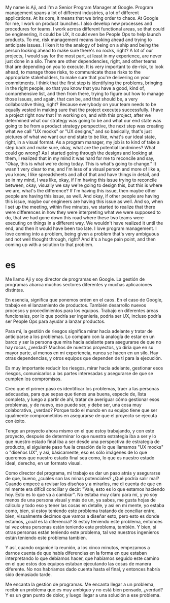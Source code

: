 My name is Aji, and I'm a Senior Program Manager at Google. Program management spans a lot of different industries, a lot of different applications. At its core, it means that we bring order to chaos. At Google for me, I work on product launches. I also develop new processes and procedures for teams. I work across different functional areas, so that could be engineering, it could be UX, it could even be People Ops to help launch products. To me, risk management means looking ahead and trying to anticipate issues. I liken it to the analogy of being on a ship and being the person looking ahead to make sure there's no rocks, right? A lot of our projects, I would say for the most part, at least in my experience, are never just done in a silo. There are other dependencies, right, and other teams that are depending on you to execute. It is very important to de-risk, to look ahead, to manage those risks, to communicate those risks to the appropriate stakeholders, to make sure that you're delivering on your commitments. I think that the first step is identifying the problems, bringing in the right people, so that you know that you have a good, kind of, comprehensive list, and then from there, trying to figure out how to manage those issues, and again, that can be, and that should be, a very collaborative thing, right? Because everybody on your team needs to be equally vested in making sure that the project executes successfully. I have a project right now that I'm working on, and with this project, after we determined what our strategy was going to be and what our end state was going to be from a product strategy perspective, the next step was creating what we call "UX mocks" or "UX designs," and so basically, that's just pictures of what we want our end state to be like, what's our ideal state, right, in a visual format. As a program manager, my job is to kind of take a step back and make sure, okay, what are the potential landmines? What could go wrong? As I started going through the designs and looking at them, I realized that in my mind it was hard for me to reconcile and say, "Okay, this is what we're doing today. This is what's going to change." It wasn't very clear to me, and I'm less of a visual person and more of like a, you know, I like spreadsheets and all of that and have things in detail, and so in my mind, I was like, okay, if I'm having this issue trying to reconcile between, okay, visually we say we're going to design this, but this is where we are, what's the difference? If I'm having this issue, then maybe other people are having this issue, as well. And okay, if other people are having this issue, maybe our engineers are having this issue as well. And so, when I set up the meeting, within five minutes, we started to realize that there were differences in how they were interpreting what we were supposed to do, that we had gone down this road where these two teams were executing on things in a different way. We wouldn't have realized it until the end, and then it would have been too late. I love program management. I love coming into a problem, being given a problem that's very ambiguous and not well thought through, right? And it's a huge pain point, and then coming up with a solution to that problem.

# es
Me llamo Aji y soy director de programas en Google.
La gestión de programas abarca muchos sectores diferentes y muchas aplicaciones distintas.

En esencia, significa que ponemos orden en el caos. En el caso de Google, trabajo en el lanzamiento de productos. También desarrollo nuevos procesos y procedimientos para los equipos. Trabajo en diferentes áreas funcionales, por lo que podría ser ingeniería, podría ser UX, incluso podría ser People Ops para ayudar a lanzar productos.

Para mí, la gestión de riesgos significa mirar hacia adelante y tratar de anticiparse a los problemas. Lo comparo con la analogía de estar en un barco y ser la persona que mira hacia adelante para asegurarse de que no hay rocas, ¿verdad? Muchos de nuestros proyectos, yo diría que en su mayor parte, al menos en mi experiencia, nunca se hacen en un silo. Hay otras dependencias, y otros equipos que dependen de ti para la ejecución.

Es muy importante reducir los riesgos, mirar hacia adelante, gestionar esos riesgos, comunicarlos a las partes interesadas y asegurarse de que se cumplen los compromisos.


Creo que el primer paso es identificar los problemas, traer a las personas adecuadas, para que sepas que tienes una buena, especie de, lista completa, y luego a partir de ahí, tratar de averiguar cómo gestionar esos problemas, y de nuevo, eso puede ser, y debe ser, una cosa muy colaborativa, ¿verdad? Porque todo el mundo en su equipo tiene que ser igualmente comprometidos en asegurarse de que el proyecto se ejecuta con éxito.

Tengo un proyecto ahora mismo en el que estoy trabajando, y con este proyecto, después de determinar lo que nuestra estrategia iba a ser y lo que nuestro estado final iba a ser desde una perspectiva de estrategia de producto, el siguiente paso fue la creación de lo que llamamos "UX mocks" o "diseños UX", y así, básicamente, eso es sólo imágenes de lo que queremos que nuestro estado final sea como, lo que es nuestro estado ideal, derecho, en un formato visual.

Como director del programa, mi trabajo es dar un paso atrás y asegurarse de que, bueno, ¿cuáles son las minas potenciales? ¿Qué podría salir mal? Cuando empecé a revisar los diseños y a mirarlos, me di cuenta de que en mi mente era difícil conciliar y decir: "Vale, esto es lo que estamos haciendo hoy. Esto es lo que va a cambiar". No estaba muy claro para mí, y yo soy menos de una persona visual y más de un, ya sabes, me gusta hojas de cálculo y todo eso y tener las cosas en detalle, y así en mi mente, yo estaba como, bien, si estoy teniendo este problema tratando de conciliar entre, bien, visualmente decimos que vamos a diseñar esto, pero esto es donde estamos, ¿cuál es la diferencia? Si estoy teniendo este problema, entonces tal vez otras personas están teniendo este problema, también. Y bien, si otras personas están teniendo este problema, tal vez nuestros ingenieros están teniendo este problema también.

Y así, cuando organicé la reunión, a los cinco minutos, empezamos a darnos cuenta de que había diferencias en la forma en que estaban interpretando lo que debíamos hacer, que habíamos seguido este camino en el que estos dos equipos estaban ejecutando las cosas de manera diferente. No nos habríamos dado cuenta hasta el final, y entonces habría sido demasiado tarde.

 Me encanta la gestión de programas. Me encanta llegar a un problema, recibir un problema que es muy ambiguo y no está bien pensado, ¿verdad? Y es un gran punto de dolor, y luego llegar a una solución a ese problema.

